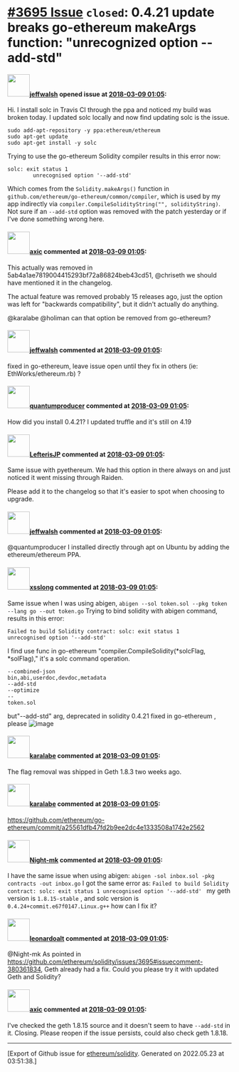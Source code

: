 # [\#3695 Issue](https://github.com/ethereum/solidity/issues/3695) `closed`: 0.4.21 update breaks go-ethereum makeArgs function: "unrecognized option --add-std"

#### <img src="https://avatars.githubusercontent.com/u/8369508?u=989321070cb2a1dead3d88866b2e92aaaeb7dd20&v=4" width="50">[jeffwalsh](https://github.com/jeffwalsh) opened issue at [2018-03-09 01:05](https://github.com/ethereum/solidity/issues/3695):

Hi. I install solc in Travis CI through the ppa and noticed my build was broken today. I updated solc locally and now find updating solc is the issue.

```
sudo add-apt-repository -y ppa:ethereum/ethereum
sudo apt-get update
sudo apt-get install -y solc
```

Trying to use the go-ethereum Solidity compiler results in this error now:

```
solc: exit status 1
		unrecognised option '--add-std'
```

Which comes from the `Solidity.makeArgs()` function in `github.com/ethereum/go-ethereum/common/compiler`, which is used by my app indirectly via `compiler.CompileSolidityString("", solidityString)`. 
Not sure if an `--add-std` option was removed with the patch yesterday or if I've done something wrong here.



#### <img src="https://avatars.githubusercontent.com/u/20340?v=4" width="50">[axic](https://github.com/axic) commented at [2018-03-09 01:05](https://github.com/ethereum/solidity/issues/3695#issuecomment-371685583):

This actually was removed in 5ab4a1ae7819004415293bf72a86824beb43cd51, @chriseth we should have mentioned it in the changelog.

The actual feature was removed probably 15 releases ago, just the option was left for "backwards compatibility", but it didn't actually do anything.

@karalabe @holiman can that option be removed from go-ethereum?

#### <img src="https://avatars.githubusercontent.com/u/8369508?u=989321070cb2a1dead3d88866b2e92aaaeb7dd20&v=4" width="50">[jeffwalsh](https://github.com/jeffwalsh) commented at [2018-03-09 01:05](https://github.com/ethereum/solidity/issues/3695#issuecomment-371957479):

fixed in go-ethereum, leave issue open until they fix in others (ie: EthWorks/ethereum.rb) ?

#### <img src="https://avatars.githubusercontent.com/u/11827932?v=4" width="50">[quantumproducer](https://github.com/quantumproducer) commented at [2018-03-09 01:05](https://github.com/ethereum/solidity/issues/3695#issuecomment-372043691):

How did you install 0.4.21? I updated truffle and it's still on 4.19

#### <img src="https://avatars.githubusercontent.com/u/1658405?v=4" width="50">[LefterisJP](https://github.com/LefterisJP) commented at [2018-03-09 01:05](https://github.com/ethereum/solidity/issues/3695#issuecomment-372288748):

Same issue with pyethereum. We had this option in there always on and just noticed it went missing through Raiden.

Please add it to the changelog so that it's easier to spot when choosing to upgrade.

#### <img src="https://avatars.githubusercontent.com/u/8369508?u=989321070cb2a1dead3d88866b2e92aaaeb7dd20&v=4" width="50">[jeffwalsh](https://github.com/jeffwalsh) commented at [2018-03-09 01:05](https://github.com/ethereum/solidity/issues/3695#issuecomment-372368321):

@quantumproducer I installed directly through apt on Ubuntu by adding the ethereum/ethereum PPA.

#### <img src="https://avatars.githubusercontent.com/u/16704850?u=ddd67c4216d99b21f4a049bf339895ca2213b316&v=4" width="50">[xsslong](https://github.com/xsslong) commented at [2018-03-09 01:05](https://github.com/ethereum/solidity/issues/3695#issuecomment-380348726):

Same issue when I was using abigen, 
`abigen --sol token.sol --pkg token --lang go --out token.go`
Trying to bind solidity with abigen command,  results in this error:
```
Failed to build Solidity contract: solc: exit status 1
unrecognised option '--add-std'
```
I find use func in go-ethereum "compiler.CompileSolidity(*solcFlag, *solFlag),"  it's a solc command operation.
```
--combined-json
bin,abi,userdoc,devdoc,metadata
--add-std
--optimize
--
token.sol
```
but"--add-std" arg, deprecated in solidity 0.4.21
fixed in go-ethereum , please
![image](https://user-images.githubusercontent.com/16704850/38601187-49530606-3d99-11e8-99e0-87dcc6aeb535.png)

#### <img src="https://avatars.githubusercontent.com/u/129561?v=4" width="50">[karalabe](https://github.com/karalabe) commented at [2018-03-09 01:05](https://github.com/ethereum/solidity/issues/3695#issuecomment-380361834):

The flag removal was shipped in Geth 1.8.3 two weeks ago.

#### <img src="https://avatars.githubusercontent.com/u/129561?v=4" width="50">[karalabe](https://github.com/karalabe) commented at [2018-03-09 01:05](https://github.com/ethereum/solidity/issues/3695#issuecomment-380361877):

https://github.com/ethereum/go-ethereum/commit/a25561dfb47fd2b9ee2dc4e1333508a1742e2562

#### <img src="https://avatars.githubusercontent.com/u/11489619?u=4a890ab4522428900f84791d53d7659a617df835&v=4" width="50">[Night-mk](https://github.com/Night-mk) commented at [2018-03-09 01:05](https://github.com/ethereum/solidity/issues/3695#issuecomment-419038228):

I have the same issue when using abigen:
`abigen -sol inbox.sol -pkg contracts -out inbox.go`
I got the same error as:
`Failed to build Solidity contract: solc: exit status 1
unrecognised option '--add-std'
`
my geth version is `1.8.15-stable` , and solc version is `0.4.24+commit.e67f0147.Linux.g++`
how can I fix it?

#### <img src="https://avatars.githubusercontent.com/u/504195?u=ce2facd14af9fd474ebff49f0d44891f56f7500f&v=4" width="50">[leonardoalt](https://github.com/leonardoalt) commented at [2018-03-09 01:05](https://github.com/ethereum/solidity/issues/3695#issuecomment-439426368):

@Night-mk As pointed in https://github.com/ethereum/solidity/issues/3695#issuecomment-380361834, Geth already had a fix. Could you please try it with updated Geth and Solidity?

#### <img src="https://avatars.githubusercontent.com/u/20340?v=4" width="50">[axic](https://github.com/axic) commented at [2018-03-09 01:05](https://github.com/ethereum/solidity/issues/3695#issuecomment-439434792):

I've checked the geth 1.8.15 source and it doesn't seem to have `--add-std` in it. Closing. Please reopen if the issue persists, could also check geth 1.8.18.


-------------------------------------------------------------------------------



[Export of Github issue for [ethereum/solidity](https://github.com/ethereum/solidity). Generated on 2022.05.23 at 03:51:38.]
